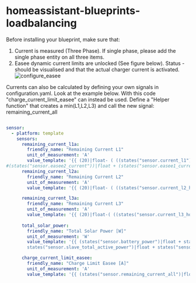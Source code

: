 # homeassistant-blueprints-loadbalancing

Before installing your blueprint, make sure that:

1. Current is measured (Three Phase). If single phase, please add the single phase entity on all three items.
2. Easee dynamic current limits are unlocked (See figure below). Status - should be visualised and that the actual charger current is activated.
![configure_easee](https://user-images.githubusercontent.com/35264175/202920195-e1cf29a3-9329-4115-b1e0-176ee4b2b054.png)




Currents can also be calculated by defining your own signals in configuration.yaml. Look at the example below. With this code "charge_current_limit_easee" can instead be used. Define a "Helper function" that creates a min(L1,L2,L3) and call the new signal: remaining_current_all

```yaml

sensor:
  - platform: template
    sensors:
      remaining_current_l1a:
        friendly_name: "Remaining Current L1"
        unit_of_measurement: 'A'
        value_template: '{{ (20)|float- ( ((states("sensor.current_l1"))|float - ( 0 ))  )  }}'
#(states("sensor.easee2_current"))|float + (states("sensor.easee1_current"))|float 
      remaining_current_l2a:
        friendly_name: "Remaining Current L2"
        unit_of_measurement: 'A'
        value_template: '{{ (20)|float- ( ((states("sensor.current_l2_hobergsvagen_22"))|float - ( 0 ))  )  }}'

      remaining_current_l3a:
        friendly_name: "Remaining Current L3"
        unit_of_measurement: 'A'
        value_template: '{{ (20)|float-( ((states("sensor.current_l3_hobergsvagen_22"))|float - ( 0 ))  )  }}'
        
      total_solar_power:
        friendly_name: "Total Solar Power [W]"
        unit_of_measurement: 'W'
        value_template: '{{ (states("sensor.battery_power")|float + states("sensor.total_active_power")|float + 
        states("sensor.slave_total_active_power")|float + states("sensor.solaredge_current_power")|float)|round(0) }}'

      charge_current_limit_easee:
        friendly_name: "Charge Limit Easee [A]"
        unit_of_measurement: 'A'
        value_template: '{{ (states("sensor.remaining_current_all")|float + states("sensor.easee1_current")|float + states("sensor.easee2_current")|float)|round(0)  }}'
```       
        
  
